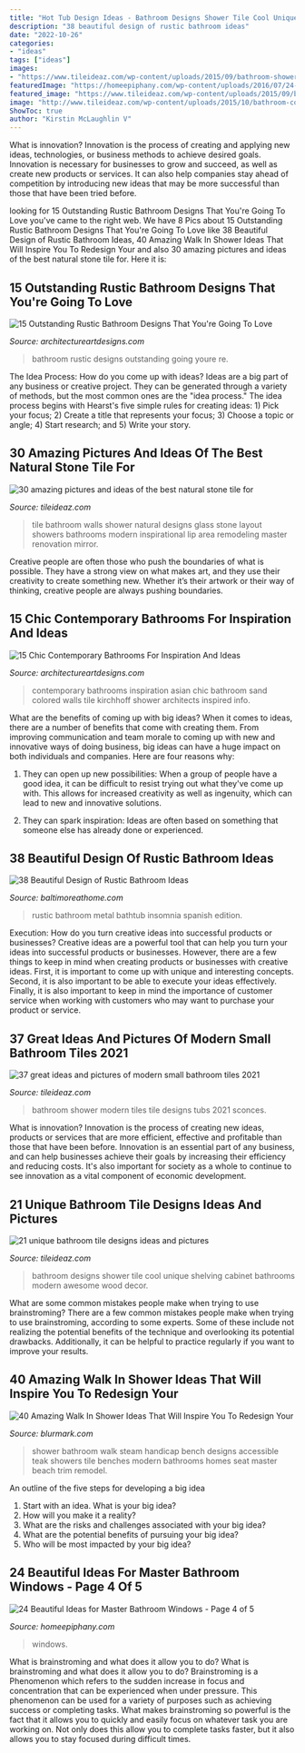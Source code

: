 ```yaml
---
title: "Hot Tub Design Ideas - Bathroom Designs Shower Tile Cool Unique Shelving Cabinet Bathrooms Modern Awesome Wood Decor"
description: "38 beautiful design of rustic bathroom ideas"
date: "2022-10-26"
categories:
- "ideas"
tags: ["ideas"]
images:
- "https://www.tileideaz.com/wp-content/uploads/2015/09/bathroom-shower-room-ideas-bathroom-ideas-small-bathroom-natural-glass-tile-shower-pics-shower-designs-with-glass-tile-shower-glass-tile-design-ideas-shower-designs-with-glass-tile-shower-glass.jpg"
featuredImage: "https://homeepiphany.com/wp-content/uploads/2016/07/24-Beautiful-Ideas-for-Master-Bathroom-Windows-18.jpg"
featured_image: "https://www.tileideaz.com/wp-content/uploads/2015/09/bathroom-fashionable-shower-tile-ideas-designs-and-unique-white-bathtubs-with-awesome-stainless-head-shower-and-chrome-faucet-or-mixer-taps-and-unique-white-tubs-in-contemporary-small-bathroom-inspi.jpg"
image: "http://www.tileideaz.com/wp-content/uploads/2015/10/bathroom-cool-with-shower-wall-cabinet-drawers-green-plant-in-the-pot-open-shelving-towels-awesome-cool-white-bathroom-wall-cabinet-design-ideas.jpg"
ShowToc: true
author: "Kirstin McLaughlin V"
---
```



What is innovation?
Innovation is the process of creating and applying new ideas, technologies, or business methods to achieve desired goals. Innovation is necessary for businesses to grow and succeed, as well as create new products or services. It can also help companies stay ahead of competition by introducing new ideas that may be more successful than those that have been tried before.

	

		
looking for 15 Outstanding Rustic Bathroom Designs That You&#039;re Going To Love you've came to the right web. We have 8 Pics about 15 Outstanding Rustic Bathroom Designs That You&#039;re Going To Love like 38 Beautiful Design of Rustic Bathroom Ideas, 40 Amazing Walk In Shower Ideas That Will Inspire You To Redesign Your and also 30 amazing pictures and ideas of the best natural stone tile for. Here it is:
		
    
## 15 Outstanding Rustic Bathroom Designs That You&#039;re Going To Love

<img loading=lazy src="http://www.architectureartdesigns.com/wp-content/uploads/2015/08/15-Outstanding-Rustic-Bathroom-Designs-That-Youre-Going-To-Love-10.jpg" onerror="this.onerror=null;this.src='https://tse4.mm.bing.net/th?id=OIP.vRA3bfq1qEo-YfTbTH5nqADWEs&amp;pid=15.1';" alt="15 Outstanding Rustic Bathroom Designs That You&#039;re Going To Love">

_Source: architectureartdesigns.com_

>bathroom rustic designs outstanding going youre re. 

	

The Idea Process: How do you come up with ideas?
Ideas are a big part of any business or creative project. They can be generated through a variety of methods, but the most common ones are the "idea process." The idea process begins with Hearst's five simple rules for creating ideas: 1) Pick your focus; 2) Create a title that represents your focus; 3) Choose a topic or angle; 4) Start research; and 5) Write your story.

    
## 30 Amazing Pictures And Ideas Of The Best Natural Stone Tile For

<img loading=lazy src="https://www.tileideaz.com/wp-content/uploads/2015/09/bathroom-shower-room-ideas-bathroom-ideas-small-bathroom-natural-glass-tile-shower-pics-shower-designs-with-glass-tile-shower-glass-tile-design-ideas-shower-designs-with-glass-tile-shower-glass.jpg" onerror="this.onerror=null;this.src='https://tse2.mm.bing.net/th?id=OIP.SheKkAP39isztNqKMGt44wHaJ4&amp;pid=15.1';" alt="30 amazing pictures and ideas of the best natural stone tile for">

_Source: tileideaz.com_

>tile bathroom walls shower natural designs glass stone layout showers bathrooms modern inspirational lip area remodeling master renovation mirror. 

	

Creative people are often those who push the boundaries of what is possible. They have a strong view on what makes art, and they use their creativity to create something new. Whether it’s their artwork or their way of thinking, creative people are always pushing boundaries.

    
## 15 Chic Contemporary Bathrooms For Inspiration And Ideas

<img loading=lazy src="https://www.architectureartdesigns.com/wp-content/uploads/2015/02/15-Chic-Contemporary-Bathrooms-For-Inspiration-And-Ideas-12-630x936.jpg" onerror="this.onerror=null;this.src='https://tse4.mm.bing.net/th?id=OIP.lf2dCk2Yn0tjeOmlNzaP1AHaLA&amp;pid=15.1';" alt="15 Chic Contemporary Bathrooms For Inspiration And Ideas">

_Source: architectureartdesigns.com_

>contemporary bathrooms inspiration asian chic bathroom sand colored walls tile kirchhoff shower architects inspired info. 

	

What are the benefits of coming up with big ideas?
When it comes to ideas, there are a number of benefits that come with creating them. From improving communication and team morale to coming up with new and innovative ways of doing business, big ideas can have a huge impact on both individuals and companies. Here are four reasons why: 
1. They can open up new possibilities: When a group of people have a good idea, it can be difficult to resist trying out what they've come up with. This allows for increased creativity as well as ingenuity, which can lead to new and innovative solutions. 

2. They can spark inspiration: Ideas are often based on something that someone else has already done or experienced.

    
## 38 Beautiful Design Of Rustic Bathroom Ideas

<img loading=lazy src="http://www.baltimoreathome.com/wp-content/uploads/2017/08/Rustic-Bathroom-Metal-Bathtub-Rural-Design.jpg" onerror="this.onerror=null;this.src='https://tse1.mm.bing.net/th?id=OIP.3gmoidt2vCBpQpqgB-JUuQHaJ2&amp;pid=15.1';" alt="38 Beautiful Design of Rustic Bathroom Ideas">

_Source: baltimoreathome.com_

>rustic bathroom metal bathtub insomnia spanish edition. 

	

Execution: How do you turn creative ideas into successful products or businesses?
Creative ideas are a powerful tool that can help you turn your ideas into successful products or businesses. However, there are a few things to keep in mind when creating products or businesses with creative ideas. First, it is important to come up with unique and interesting concepts. Second, it is also important to be able to execute your ideas effectively. Finally, it is also important to keep in mind the importance of customer service when working with customers who may want to purchase your product or service.

    
## 37 Great Ideas And Pictures Of Modern Small Bathroom Tiles 2021

<img loading=lazy src="https://www.tileideaz.com/wp-content/uploads/2015/09/bathroom-fashionable-shower-tile-ideas-designs-and-unique-white-bathtubs-with-awesome-stainless-head-shower-and-chrome-faucet-or-mixer-taps-and-unique-white-tubs-in-contemporary-small-bathroom-inspi.jpg" onerror="this.onerror=null;this.src='https://tse4.mm.bing.net/th?id=OIP.5yi3BilSjjrdpewyjdCKewHaLF&amp;pid=15.1';" alt="37 great ideas and pictures of modern small bathroom tiles 2021">

_Source: tileideaz.com_

>bathroom shower modern tiles tile designs tubs 2021 sconces. 

	

What is innovation?
Innovation is the process of creating new ideas, products or services that are more efficient, effective and profitable than those that have been before. Innovation is an essential part of any business, and can help businesses achieve their goals by increasing their efficiency and reducing costs. It's also important for society as a whole to continue to see innovation as a vital component of economic development.

    
## 21 Unique Bathroom Tile Designs Ideas And Pictures

<img loading=lazy src="http://www.tileideaz.com/wp-content/uploads/2015/10/bathroom-cool-with-shower-wall-cabinet-drawers-green-plant-in-the-pot-open-shelving-towels-awesome-cool-white-bathroom-wall-cabinet-design-ideas.jpg" onerror="this.onerror=null;this.src='https://tse3.mm.bing.net/th?id=OIP.ZK7QzlxEd9a-AiLcRiueBgHaJ5&amp;pid=15.1';" alt="21 unique bathroom tile designs ideas and pictures">

_Source: tileideaz.com_

>bathroom designs shower tile cool unique shelving cabinet bathrooms modern awesome wood decor. 

	

What are some common mistakes people make when trying to use brainstroming?
There are a few common mistakes people make when trying to use brainstroming, according to some experts. Some of these include not realizing the potential benefits of the technique and overlooking its potential drawbacks. Additionally, it can be helpful to practice regularly if you want to improve your results.

    
## 40 Amazing Walk In Shower Ideas That Will Inspire You To Redesign Your

<img loading=lazy src="https://www.blurmark.com/wp-content/uploads/2017/02/Walk-in-Shower-Design-10.jpg" onerror="this.onerror=null;this.src='https://tse2.mm.bing.net/th?id=OIP.KngMZ9M7VzgRChUZyo8z3AHaJ1&amp;pid=15.1';" alt="40 Amazing Walk In Shower Ideas That Will Inspire You To Redesign Your">

_Source: blurmark.com_

>shower bathroom walk steam handicap bench designs accessible teak showers tile benches modern bathrooms homes seat master beach trim remodel. 

	

An outline of the five steps for developing a big idea
1. Start with an idea. What is your big idea?
2. How will you make it a reality?
3. What are the risks and challenges associated with your big idea?
4. What are the potential benefits of pursuing your big idea?
5. Who will be most impacted by your big idea?

    
## 24 Beautiful Ideas For Master Bathroom Windows - Page 4 Of 5

<img loading=lazy src="https://homeepiphany.com/wp-content/uploads/2016/07/24-Beautiful-Ideas-for-Master-Bathroom-Windows-18.jpg" onerror="this.onerror=null;this.src='https://tse1.mm.bing.net/th?id=OIP.-ZMjIyFEuxy_9e_6AOCXsAHaLH&amp;pid=15.1';" alt="24 Beautiful Ideas for Master Bathroom Windows - Page 4 of 5">

_Source: homeepiphany.com_

>windows. 

	

What is brainstroming and what does it allow you to do?
What is brainstroming and what does it allow you to do? Brainstroming is a Phenomenon which refers to the sudden increase in focus and concentration that can be experienced when under pressure. This phenomenon can be used for a variety of purposes such as achieving success or completing tasks. What makes brainstroming so powerful is the fact that it allows you to quickly and easily focus on whatever task you are working on. Not only does this allow you to complete tasks faster, but it also allows you to stay focused during difficult times.

